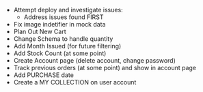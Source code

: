 - Attempt deploy and investigate issues:
  - Address issues found FIRST
- Fix image indetifier in mock data
- Plan Out New Cart
- Change Schema to handle quantity
- Add Month Issued (for future filtering)
- Add Stock Count (at some point)
- Create Account page (delete account, change password)
- Track previous orders (at some point) and show in account page
- Add PURCHASE date
- Create a MY COLLECTION on user account

